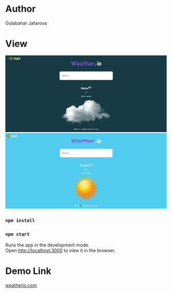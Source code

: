 # Author

Gulabahar Jafarova

# View

<img src="https://github.com/jafarovagulbahar/weather-app/blob/master/src/img/baku.jpg" alt=" Baku Weather" />
<img src="https://github.com/jafarovagulbahar/weather-app/blob/master/src/img/turkey.jpg" alt=" Turkey Weather" />

### `npm install`

### `npm start`

Runs the app in the development mode.\
Open [http://localhost:3000](http://localhost:3000) to view it in the browser.

# Demo Link
<a href='wwweather.netlify.app'>weatherio.com</a>